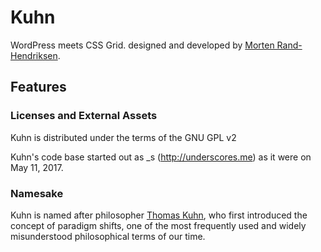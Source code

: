 # Kuhn

WordPress meets CSS Grid. designed and developed by [Morten Rand-Hendriksen](http://mor10.com).

## Features

### Licenses and External Assets
Kuhn is distributed under the terms of the GNU GPL v2

Kuhn's code base started out as _s (http://underscores.me) as it were on May 11, 2017.

### Namesake
Kuhn is named after philosopher [Thomas Kuhn](https://en.wikipedia.org/wiki/Thomas_Kuhn), who first introduced the concept of paradigm shifts, one of the most frequently used and widely misunderstood philosophical terms of our time.
